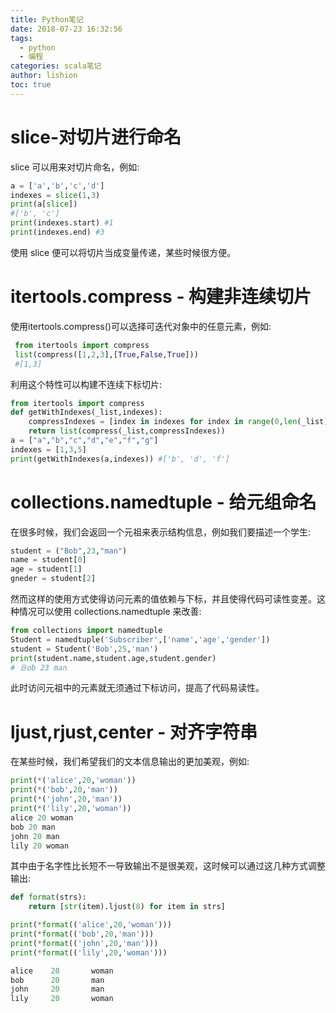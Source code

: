 ```yaml
---
title: Python笔记
date: 2018-07-23 16:32:56
tags:
  - python
  - 编程
categories: scala笔记
author: lishion
toc: true
---
```


# slice-对切片进行命名

slice 可以用来对切片命名，例如:

```python
a = ['a','b','c','d']
indexes = slice(1,3)
print(a[slice])
#['b', 'c']
print(indexes.start) #1
print(indexes.end) #3
```

使用 slice 便可以将切片当成变量传递，某些时候很方便。

# itertools.compress - 构建非连续切片

使用itertools.compress()可以选择可迭代对象中的任意元素，例如:

```python
 from itertools import compress
 list(compress([1,2,3],[True,False,True]))
 #[1,3]
```

利用这个特性可以构建不连续下标切片:

```python
from itertools import compress
def getWithIndexes(_list,indexes):
    compressIndexes = [index in indexes for index in range(0,len(_list))]
    return list(compress(_list,compressIndexes))
a = ["a","b","c","d","e","f","g"]
indexes = [1,3,5]
print(getWithIndexes(a,indexes)) #['b', 'd', 'f']
```

# collections.namedtuple - 给元组命名 

在很多时候，我们会返回一个元祖来表示结构信息，例如我们要描述一个学生:

``` python
student = ("Bob",23,"man")
name = student[0]
age = student[1]
gneder = student[2]
```

然而这样的使用方式使得访问元素的值依赖与下标，并且使得代码可读性变差。这种情况可以使用 collections.namedtuple 来改善:

``` python
from collections import namedtuple
Student = namedtuple('Subscriber',['name','age','gender'])
student = Student('Bob',25,'man')
print(student.name,student.age,student.gender)
# Ｂob 23 man
```

此时访问元祖中的元素就无须通过下标访问，提高了代码易读性。

# ljust,rjust,center - 对齐字符串

在某些时候，我们希望我们的文本信息输出的更加美观，例如:

```python
print(*('alice',20,'woman'))
print(*('bob',20,'man'))
print(*('john',20,'man'))
print(*('lily',20,'woman'))
alice 20 woman
bob 20 man
john 20 man
lily 20 woman
```

其中由于名字性比长短不一导致输出不是很美观，这时候可以通过这几种方式调整输出:

```python
def format(strs):
    return [str(item).ljust(8) for item in strs]

print(*format(('alice',20,'woman')))
print(*format(('bob',20,'man')))
print(*format(('john',20,'man')))
print(*format(('lily',20,'woman')))

alice    20       woman
bob      20       man
john     20       man
lily     20       woman
```

